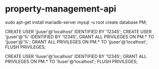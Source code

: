 # property-management-api

sudo apt-get install mariadb-server
mysql -u root
create database PM;

CREATE USER 'jjuser'@'localhost' IDENTIFIED BY '12345';
CREATE USER 'jjuser'@'%' IDENTIFIED BY '12345';
GRANT ALL PRIVILEGES ON PM.* TO 'jjuser'@'%';
GRANT ALL PRIVILEGES ON PM.* TO 'jjuser'@'localhost';
FLUSH PRIVILEGES;


CREATE USER 'lluser'@'localhost' IDENTIFIED BY '12345';
GRANT ALL PRIVILEGES ON PM.* TO 'lluser'@'localhost';
FLUSH PRIVILEGES;